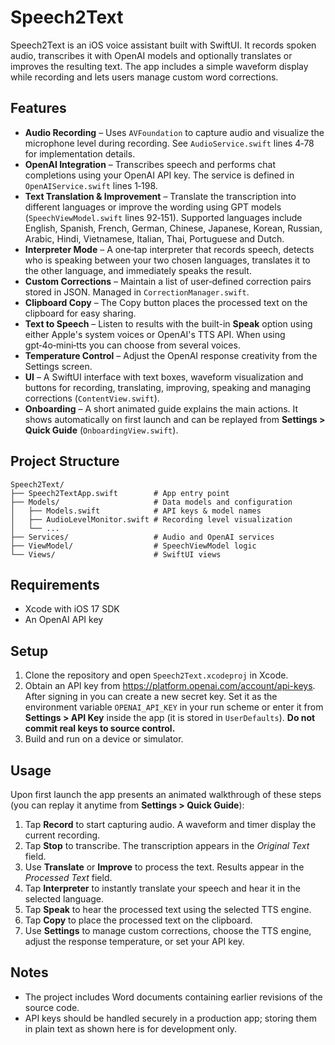# Speech2Text

Speech2Text is an iOS voice assistant built with SwiftUI. It records spoken audio, transcribes it with OpenAI models and optionally translates or improves the resulting text. The app includes a simple waveform display while recording and lets users manage custom word corrections.

## Features

- **Audio Recording** – Uses `AVFoundation` to capture audio and visualize the microphone level during recording. See `AudioService.swift` lines 4‑78 for implementation details.
- **OpenAI Integration** – Transcribes speech and performs chat completions using your OpenAI API key. The service is defined in `OpenAIService.swift` lines 1‑198.
- **Text Translation & Improvement** – Translate the transcription into different languages or improve the wording using GPT models (`SpeechViewModel.swift` lines 92‑151). Supported languages include English, Spanish, French, German, Chinese, Japanese, Korean, Russian, Arabic, Hindi, Vietnamese, Italian, Thai, Portuguese and Dutch.
- **Interpreter Mode** – A one‑tap interpreter that records speech, detects who is speaking between your two chosen languages, translates it to the other language, and immediately speaks the result.
- **Custom Corrections** – Maintain a list of user‑defined correction pairs stored in JSON. Managed in `CorrectionManager.swift`.
- **Clipboard Copy** – The Copy button places the processed text on the clipboard for easy sharing.
- **Text to Speech** – Listen to results with the built-in **Speak** option using either Apple's system voices or OpenAI's TTS API. When using gpt‑4o‑mini‑tts you can choose from several voices.
- **Temperature Control** – Adjust the OpenAI response creativity from the Settings screen.
- **UI** – A SwiftUI interface with text boxes, waveform visualization and buttons for recording, translating, improving, speaking and managing corrections (`ContentView.swift`).
- **Onboarding** – A short animated guide explains the main actions. It shows automatically on first launch and can be replayed from **Settings > Quick Guide** (`OnboardingView.swift`).

## Project Structure

```
Speech2Text/
├── Speech2TextApp.swift        # App entry point
├── Models/                     # Data models and configuration
│   ├── Models.swift            # API keys & model names
│   ├── AudioLevelMonitor.swift # Recording level visualization
│   └── ...
├── Services/                   # Audio and OpenAI services
├── ViewModel/                  # SpeechViewModel logic
└── Views/                      # SwiftUI views
```

## Requirements

- Xcode with iOS 17 SDK
- An OpenAI API key

## Setup

1. Clone the repository and open `Speech2Text.xcodeproj` in Xcode.
2. Obtain an API key from <https://platform.openai.com/account/api-keys>. After signing in you can create a new secret key. Set it as the environment variable `OPENAI_API_KEY` in your run scheme or enter it from **Settings > API Key** inside the app (it is stored in `UserDefaults`). **Do not commit real keys to source control.**
3. Build and run on a device or simulator.

## Usage

Upon first launch the app presents an animated walkthrough of these steps (you can replay it anytime from **Settings > Quick Guide**):
1. Tap **Record** to start capturing audio. A waveform and timer display the current recording.
2. Tap **Stop** to transcribe. The transcription appears in the *Original Text* field.
3. Use **Translate** or **Improve** to process the text. Results appear in the *Processed Text* field.
4. Tap **Interpreter** to instantly translate your speech and hear it in the selected language.
5. Tap **Speak** to hear the processed text using the selected TTS engine.
6. Tap **Copy** to place the processed text on the clipboard.
7. Use **Settings** to manage custom corrections, choose the TTS engine, adjust the response temperature, or set your API key.

## Notes

- The project includes Word documents containing earlier revisions of the source code.
- API keys should be handled securely in a production app; storing them in plain text as shown here is for development only.

